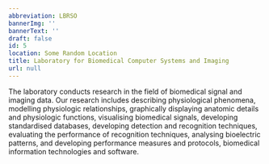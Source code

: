 ```yaml
---
abbreviation: LBRSO
bannerImg: ''
bannerText: ''
draft: false
id: 5
location: Some Random Location
title: Laboratory for Biomedical Computer Systems and Imaging
url: null
---
```


The laboratory conducts research in the field of biomedical signal and imaging data. Our research includes describing physiological phenomena, modelling physiologic relationships, graphically displaying anatomic details and physiologic functions, visualising biomedical signals, developing standardised databases, developing detection and recognition techniques, evaluating the performance of recognition techniques, analysing bioelectric patterns, and developing performance measures and protocols, biomedical information technologies and software.